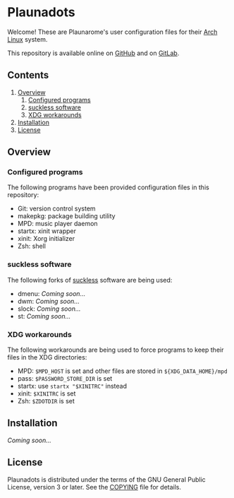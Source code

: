 Plaunadots
===

Welcome! These are Plaunarome's user configuration files for their [Arch Linux](https://archlinux.org) system.

This repository is available online on [GitHub](https://github.com/Plaunarome/Plaunadots) and on [GitLab](https://gitlab.com/Plaunarome/Plaunadots).

Contents
---

1. [Overview](#overview)
	1. [Configured programs](#configured-programs)
	2. [suckless software](#suckless-software)
	3. [XDG workarounds](#xdg-workarounds)
2. [Installation](#installation)
3. [License](#license)

Overview
---

### Configured programs

The following programs have been provided configuration files in this repository:

* Git: version control system
* makepkg: package building utility
* MPD: music player daemon
* startx: xinit wrapper
* xinit: Xorg initializer
* Zsh: shell

### suckless software

The following forks of [suckless](https://suckless.org) software are being used:

* dmenu: *Coming soon...* <!-- FIXME: Add links -->
* dwm: *Coming soon...* <!-- FIXME: Add links -->
* slock: *Coming soon...* <!-- FIXME: Add links -->
* st: *Coming soon...* <!-- FIXME: Add links -->

### XDG workarounds

The following workarounds are being used to force programs to keep their files in the XDG directories:

* MPD: `$MPD_HOST` is set and other files are stored in `${XDG_DATA_HOME}/mpd`
* pass: `$PASSWORD_STORE_DIR` is set
* startx: use `startx "$XINITRC"` instead
* xinit: `$XINITRC` is set
* Zsh: `$ZDOTDIR` is set

Installation
---

*Coming soon...* <!-- FIXME: Add instructions -->

License
---

Plaunadots is distributed under the terms of the GNU General Public License, version 3 or later. See the [COPYING](COPYING) file for details.
